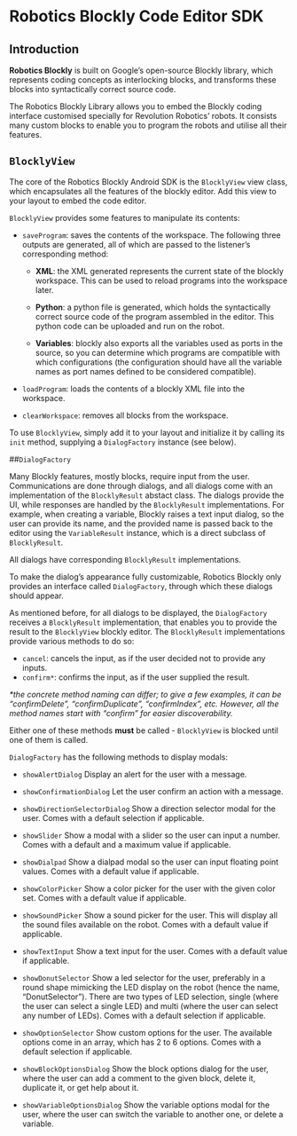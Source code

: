 # Robotics Blockly Code Editor SDK

## Introduction

**Robotics Blockly** is built on Google’s open-source Blockly library, which represents coding concepts as interlocking blocks, and transforms these blocks into syntactically correct source code.

The Robotics Blockly Library allows you to embed the Blockly coding interface customised specially for Revolution Robotics’ robots. It consists many custom blocks to enable you to program the robots and utilise all their features.

## `BlocklyView`

The core of the Robotics Blockly Android SDK is the `BlocklyView` view class, which encapsulates all the features of the blockly editor. Add this view to your layout to embed the code editor.

`BlocklyView` provides some features to manipulate its contents:

- `saveProgram`: saves the contents of the workspace. The following three outputs are generated, all of which are passed to the listener’s corresponding method:

    - **XML**: the XML generated represents the current state of the blockly workspace. This can be used to reload programs into the workspace later.

    - **Python**: a python file is generated, which holds the syntactically correct source code of the program assembled in the editor. This python code can be uploaded and run on the robot.

    - **Variables**: blockly also exports all the variables used as ports in the source, so you can determine which programs are compatible with which configurations (the configuration should have all the variable names as port names defined to be considered compatible).

- `loadProgram`: loads the contents of a blockly XML file into the workspace.

- `clearWorkspace`: removes all blocks from the workspace.

To use `BlocklyView`, simply add it to your layout and initialize it by calling its `init` method, supplying a `DialogFactory` instance (see below).


##`DialogFactory`

Many Blockly features, mostly blocks, require input from the user. Communications are done through dialogs, and all dialogs come with an implementation of the `BlocklyResult` abstact class. The dialogs provide the UI, while responses are handled by the `BlocklyResult` implementations. For example, when creating a variable, Blockly raises a text input dialog, so the user can provide its name, and the provided name is passed back to the editor using the `VariableResult` instance, which is a direct subclass of `BlocklyResult`.

All dialogs have corresponding `BlocklyResult` implementations.

To make the dialog’s appearance fully customizable, Robotics Blockly only provides an interface called `DialogFactory`, through which these dialogs should appear.

As mentioned before, for all dialogs to be displayed, the `DialogFactory` receives a `BlocklyResult` implementation, that enables you to provide the result to the `BlocklyView` blockly editor. The `BlocklyResult` implementations provide various methods to do so:

- `cancel`: cancels the input, as if the user decided not to provide any inputs.
- `confirm*`: confirms the input, as if the user supplied the result.

*\*the concrete method naming can differ; to give a few examples, it can be “confirmDelete”, “confirmDuplicate”, “confirmIndex”, etc. However, all the method names start with “confirm” for easier discoverability.*

Either one of these methods **must** be called - `BlocklyView` is blocked until one of them is called.

`DialogFactory` has the following methods to display modals:

- `showAlertDialog`
Display an alert for the user with a message.

- `showConfirmationDialog`
Let the user confirm an action with a message. 

- `showDirectionSelectorDialog`
Show a direction selector modal for the user. Comes with a default selection if applicable.

- `showSlider`
Show a modal with a slider so the user can input a number. Comes with a default and a maximum value if applicable.

- `showDialpad`
Show a dialpad modal so the user can input floating point values. Comes with a default value if applicable.

- `showColorPicker`
Show a color picker for the user with the given color set. Comes with a default value if applicable.

- `showSoundPicker`
Show a sound picker for the user. This will display all the sound files available on the robot. Comes with a default value if applicable.

- `showTextInput`
Show a text input for the user. Comes with a default value if applicable.

- `showDonutSelector`
Show a led selector for the user, preferably in a round shape mimicking the LED display on the robot (hence the name, “DonutSelector”). There are two types of LED selection, single (where the user can select a single LED) and multi (where the user can select any number of LEDs). Comes with a default selection if applicable.

- `showOptionSelector`
Show custom options for the user. The available options come in an array, which has 2 to 6 options. Comes with a default selection if applicable.


- `showBlockOptionsDialog`
Show the block options dialog for the user, where the user can add a comment to the given block, delete it, duplicate it, or get help about it.


- `showVariableOptionsDialog`
Show the variable options modal for the user, where the user can switch the variable to another one, or delete a variable.



